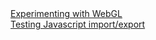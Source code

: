 <!-- <!DOCTYPE html> testing VS commits testing again-->
<html lang="en">
	<head>
		<title><a href="raaronshaw.github.io">raaronshaw.github.io</a></title>
	</head>
	<body>
		<!-- <A HREF="SiteMap_Health/index.html">SiteMap IP Health</A><BR>
		<A HREF="Neural_Network_Simple/index.html">Neural_Network_Simple</A><BR>
		<A HREF="Neural_Network_Deep/index.html">Neural_Network_Deep</A><BR> -->
		<A HREF="prefect/index.html">Experimenting with WebGL</A><BR>
		<A HREF="JSModuleTest/JSModuleTest.html">Testing Javascript import/export</A>
	</body>
</html>


